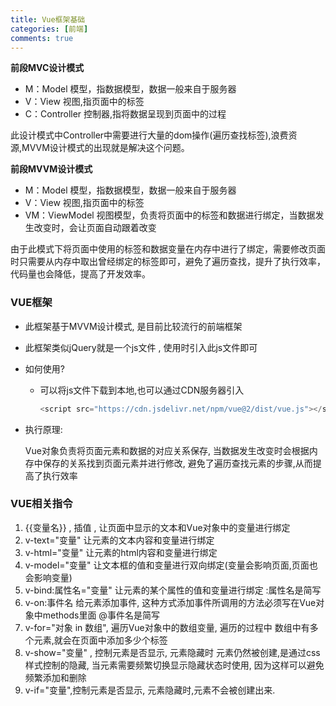 ```yaml
---
title: Vue框架基础
categories: [前端]
comments: true
---
```

**前段MVC设计模式**

- M：Model 模型，指数据模型，数据一般来自于服务器
- V：View 视图,指页面中的标签
- C：Controller 控制器,指将数据呈现到页面中的过程

此设计模式中Controller中需要进行大量的dom操作(遍历查找标签),浪费资源,MVVM设计模式的出现就是解决这个问题。

**前段MVVM设计模式**

- M：Model 模型，指数据模型，数据一般来自于服务器
- V：View 视图,指页面中的标签
- VM：ViewModel 视图模型，负责将页面中的标签和数据进行绑定，当数据发生改变时，会让页面自动跟着改变

由于此模式下将页面中使用的标签和数据变量在内存中进行了绑定，需要修改页面时只需要从内存中取出曾经绑定的标签即可，避免了遍历查找，提升了执行效率，代码量也会降低，提高了开发效率。

### VUE框架

- 此框架基于MVVM设计模式, 是目前比较流行的前端框架

- 此框架类似jQuery就是一个js文件 , 使用时引入此js文件即可

- 如何使用?

  - 可以将js文件下载到本地,也可以通过CDN服务器引入

    ```javascript
    <script src="https://cdn.jsdelivr.net/npm/vue@2/dist/vue.js"></script>
    ```

- 执行原理:

   Vue对象负责将页面元素和数据的对应关系保存, 当数据发生改变时会根据内存中保存的关系找到页面元素并进行修改, 避免了遍历查找元素的步骤,从而提高了执行效率

### VUE相关指令

1. {{变量名}} , 插值 , 让页面中显示的文本和Vue对象中的变量进行绑定
2. v-text="变量" 让元素的文本内容和变量进行绑定
3. v-html="变量" 让元素的html内容和变量进行绑定
4. v-model="变量" 让文本框的值和变量进行双向绑定(变量会影响页面,页面也会影响变量)
5. v-bind:属性名="变量" 让元素的某个属性的值和变量进行绑定 :属性名是简写
6. v-on:事件名 给元素添加事件, 这种方式添加事件所调用的方法必须写在Vue对象中methods里面 @事件名是简写
7. v-for="对象 in 数组", 遍历Vue对象中的数组变量, 遍历的过程中 数组中有多个元素,就会在页面中添加多少个标签
8. v-show="变量" , 控制元素是否显示, 元素隐藏时 元素仍然被创建,是通过css样式控制的隐藏, 当元素需要频繁切换显示隐藏状态时使用, 因为这样可以避免频繁添加和删除
9. v-if="变量",控制元素是否显示, 元素隐藏时,元素不会被创建出来.